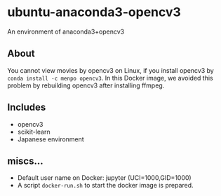 # ubuntu-anaconda3-opencv3

An environment of anaconda3+opencv3

## About

You cannot view movies by opencv3 on Linux, if you install opencv3 by
`conda install -c menpo opencv3`.
In this Docker image, we avoided this problem by rebuilding opencv3 after installing ffmpeg.

## Includes

- opencv3
- scikit-learn
- Japanese environment

## miscs...

- Default user name on Docker: jupyter (UCI=1000,GID=1000)
- A script `docker-run.sh` to start the docker image is prepared.
